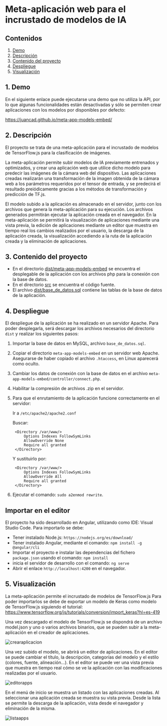# Meta-aplicación web para el incrustado de modelos de IA

## Contenidos 
1. [Demo](#demo)
2. [Descripción](#intro)
3. [Contenido del proyecto](#contenido)
4. [Despliegue](#despliegue)
5. [Visualización](#visualizacion)

## 1. Demo <a name="demo"/>
En el siguiente enlace puede ejecutarse una demo que no utiliza la API, por lo que algunas funcionalidades están desactivadas y sólo se permiten crear aplicaciones con los modelos por disponibles por defecto:

https://juancad.github.io/meta-app-models-embed/

## 2. Descripción <a name="intro"/>

El proyecto se trata de una meta-aplicación para el incrustado de modelos de TensorFlow.js para la clasificación de imágenes.

La meta-aplicación permite subir modelos de IA previamente entrenados y optimizados, y crear una aplicación web que utilice dicho modelo para predecir las imágenes de la cámara web del dispositivo. Las aplicaciones creadas realizarán una transformación de la imagen obtenida de la cámara web a los parámetros requeridos por el tensor de entrada, y se predecirá el resultado preiódicamente gracias a los métodos de transformación y predicción de TF.js. 

El modelo subido a la aplicación es almacenado en el servidor, junto con los archivos que genera la meta-aplicación para su ejecución. Los archivos generados permitirán ejecutar la aplicación creada en el navegador. En la meta-aplicación se permitirá la visualización de aplicaciones mediante una vista previa, la edición de aplicaciones mediante un editor que muestra en tiempo real los cambios realizados por el usuario, la descarga de la aplicación creada, la visualización accediendo a la ruta de la aplicación creada y la eliminación de aplicaciones.

## 3. Contenido del proyecto <a name="contenido"/>

- En el directorio [dist/meta-app-models-embed](dist/meta-app-models-embed) se encuentra el desplegable de la aplicación con los archivos php para la conexión con la base de datos.
- En el directorio [src](src) se encuentra el código fuente.
- El archivo [dist/base_de_datos.sql](dist/base_de_datos.sql) contiene las tablas de la base de datos de la aplicación.

## 4. Despliegue <a name="despliegue"/>

El despliegue de la aplicación se ha realizado en un servidor Apache. Para poder desplegarla, será descargar los archivos necesarios del directorio `dist` y realizar los siguientes pasos:

1. Importar la base de datos en MySQL, archivo `base_de_datos.sql`.
2. Copiar el directorio `meta-app-models-embed` en un servidor web Apache. Asegurarse de haber copiado el archivo `.htaccess`, en Linux aparecerá como oculto.
3. Cambiar los datos de conexión con la base de datos en el archivo `meta-app-models-embed/controller/connect.php`.
4. Habilitar la compresión de archivos .zip en el servidor.
5. Para que el enrutamiento de la aplicación funcione correctamente en el servidor:

   Ir a `/etc/apache2/apache2.conf`
    
    Buscar:
    
        <Directory /var/www/>
            Options Indexes FollowSymLinks
            AllowOverride None
            Require all granted
        </Directory>
    
      Y sustituirlo por:
    
        <Directory /var/www/>
            Options Indexes FollowSymLinks
            AllowOverride All
            Require all granted
        </Directory>
    
6. Ejecutar el comando: `sudo a2enmod rewrite`.
  
## Importar en el editor

El proyecto ha sido desarrollado en Angular, utilizando como IDE: Visual Studio Code. Para importarlo se debe:

- Tener instalado Node.js: `https://nodejs.org/es/download/`
- Tener instalado Angular, mediante el comando: `npm install -g @angular/cli`
- Importar el proyecto e instalar las dependencias del fichero `package.json` usando el comando: `npm install`
- inicia el servidor de desarrollo con el comando: `ng serve`
- Abrir el enlace `http://localhost:4200` en el navegador.

## 5. Visualización <a name="visualizacion"/>

La meta-aplicación permite el incrustado de modelos de TensorFlow.js Para poder importarlos se debe de exportar un modelo de Keras como modelo de TensorFlow.js siguiendo el tutorial: https://www.tensorflow.org/js/tutorials/conversion/import_keras?hl=es-419

Una vez descargado el modelo de TensorFlow.js se dispondrá de un archivo model.json y uno o varios archivos binarios, que se pueden subir a la meta-aplicación en el creador de aplicaciones.

![crearaplicacion](https://github.com/juancad/meta-app-models-embeb/assets/91132611/75b4090b-e4e6-427a-9dae-64c9d061b812)

Una vez subido el modelo, se abrirá un editor de aplicaciones. En el editor se puede cambiar el título, la descripción, categorías del modelo y el estilo (colores, fuente, alineación...). En el editor se puede ver una vista previa que muestra en tiempo real cómo se ve la aplicación con las modificaciones realizadas por el usuario.

![editorapps](https://github.com/juancad/meta-app-models-embeb/assets/91132611/714832a2-59a7-43df-863c-da861eacad7a)

En el menú de inicio se muestra un listado con las aplicaciones creadas. Al seleccionar una aplicación creada se muestra su vista previa. Desde la lista se permite la descarga de la aplicación, vista desde el navegador y eliminación de la misma.

![listaapps](https://github.com/juancad/meta-app-models-embeb/assets/91132611/08e41d9f-db1d-405e-9346-78d62afa0f7b)
